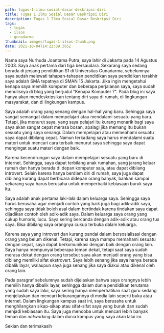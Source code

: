 ```yaml
---
path: tugas-1-ilmu-sosial-dasar-deskripsi-diri
title: Tugas 1 Ilmu Sosial Dasar Deskripsi Diri
description: Tugas 1 Ilmu Sosial Dasar Deskripsi Diri
tags:
  - tugas
  - ilsos
  - gunadarma
thumbnail: images/tugas-1-ilsos-thumb.png
date: 2021-10-04T14:22:09.305Z
---
```

Nama saya Nurhuda Joantama Putra, saya lahir di Jakarta pada 14 Agustus 2003. Saya anak pertama dari tiga bersaudara. Sekarang saya sedang berada di jenjang pendidikan S1 di Universitas Gunadarma, sebelumnya saya sudah melewati tahapan-tahapan pendidikan saya pendidikan terakhir saya adalah SMA tepatnya di SMAN 15 Jakarta. Jika ingin mengetahui kenapa saya memilih komputer dan beberapa perjalanan saya, saya sudah menulisnya di blog yang berjudul "Kenapa Komputer ?". Pada blog ini saya hanya akan mendeskripsikan tentang diri saya di rumah, di lingkungan masyarakat, dan di lingkungan kampus.

Saya adalah orang yang senang dengan hal-hal yang baru. Sehingga saya sangat semangat dalam mempelajari atau mendalami sesuatu yang baru. Tetapi, jika menurut saya, yang saya pelajari itu kurang menarik bagi saya saya akan sangat cepat merasa bosan, apalagi jika memang itu bukan sesuatu yang saya senangi. Dalam mempelajari atau memeahami sesuatu saya dapat dibilang cepat. Namun terkadang saya harus mendalami suatu materi untuk mencari cara terbaik menurut saya sehingga saya dapat mengingat suatu materi dengan baik.

Karena kecendrungan saya dalam mempelajari sesuatu yang baru di internet. Sehingga, saya dapat terbilang anak rumahan, yang jarang keluar rumah dan hanya berada di depan komputer saja, atau dapat dibilang introvert. Selain karena hanya berdiam diri di rumah, saya juga dapat dibilang kurang dapat berbicara didepan orang banyak, bahkan sampai sekarang saya harus berusaha untuk memperbaiki kebiasaan buruk saya itu.

Saya adalah anak pertama laki-laki dalam keluarga saya. Sehingga saya harus berusaha agar menjadi contoh yang baik juga bagi adik-adik saya, sehingga saya tidak boleh asal dalam bertindak karena tindakan saya dapat dijadikan contoh oleh adik-adik saya. Dalam keluarga saya orang yang cukup humoris, lucu. Saya sering bercanda dengan adik-adik atau orang tua saya. Bisa dibilang saya orangnya cukup terbuka dalam keluarga.

Karena saya yang introvert dan kurang pandai dalam bersosialisasi dengan orang yang belum dikenal. Tetapi, karena saya mampu memahami sesuatu dengan cepat, saya dapat berkomunikasi dengan baik dengan orang lain. Saya hanya mempunyai beberapa teman dekat, tetapi saat saya sudah merasa dekat dengan orang tersebut saya akan menjadi orang yang bisa dibilang memiliki sifat ekstrovert. Saya lebih senang jika saya hanya berada dibalik layar, walaupun saya juga senang jika saya diakui atau dikenal oleh orang lain.

Pada paragraf sebelumnya sudah dijelaskan bahwa saya orangnya lebih memilih hanya dibalik layar, sehingga dalam dunia pendidikan terutama yang sudah saya lalui, saya sering hanya memperhatikan saat guru sedang menjelaskan dan mencari kekurangannya di media lain seperti buku atau internet. Dalam lingkungan kampus saat ini, saya berusaha untuk menghilangkan sikap-sikap atau sifat-sifat saya yang buruk dan sudah menjadi kebiasaan itu. Saya juga mencoba untuk mencari lebih banyak teman dan *networking*
dalam dunia kampus yang saya akan lalui ini.

Sekian dan terimakasih